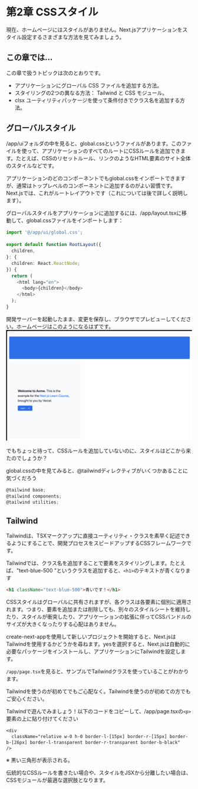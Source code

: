 # 第2章 CSSスタイル
現在、ホームページにはスタイルがありません。Next.jsアプリケーションをスタイル設定するさまざまな方法を見てみましょう。

## この章では...

この章で扱うトピックは次のとおりです。
* アプリケーションにグローバル CSS ファイルを追加する方法。
* スタイリングの2つの異なる方法： Tailwind と CSS モジュール。
* clsx ユーティリティパッケージを使って条件付きでクラス名を追加する方法。

## グローバルスタイル
/app/uiフォルダの中を見ると、global.cssというファイルがあります。このファイルを使って、アプリケーションのすべてのルートにCSSルールを追加できます。たとえば、CSSのリセットルール、リンクのようなHTML要素のサイト全体のスタイルなどです。

アプリケーションのどのコンポーネントでもglobal.cssをインポートできますが、通常はトップレベルのコンポーネントに追加するのがよい習慣です。Next.jsでは、これがルートレイアウトです（これについては後で詳しく説明します）。

グローバルスタイルをアプリケーションに追加するには、/app/layout.tsxに移動して、global.cssファイルをインポートします：

```typescript
import '@/app/ui/global.css';

export default function RootLayout({
  children,
}: {
  children: React.ReactNode;
}) {
  return (
    <html lang="en">
      <body>{children}</body>
    </html>
  );
}
```
開発サーバーを起動したまま、変更を保存し、ブラウザでプレビューしてください。ホームページはこのようになるはずです。
![プレビュー](./images/image1.png)

でもちょっと待って、CSSルールを追加していないのに、スタイルはどこから来たのでしょうか？

global.cssの中を見てみると、@tailwindディレクティブがいくつかあることに気づくだろう

```typescript
@tailwind base;
@tailwind components;
@tailwind utilities;
```

## Tailwind
Tailwindは、TSXマークアップに直接ユーティリティ・クラスを素早く記述できるようにすることで、開発プロセスをスピードアップするCSSフレームワークです。

Tailwindでは、クラス名を追加することで要素をスタイリングします。たとえば、"text-blue-500 "というクラスを追加すると、`<h1>`のテキストが青くなります
```html
<h1 className="text-blue-500">青いです！</h1>
```
CSSスタイルはグローバルに共有されますが、各クラスは各要素に個別に適用されます。つまり、要素を追加または削除しても、別々のスタイルシートを維持したり、スタイルが衝突したり、アプリケーションの拡張に伴ってCSSバンドルのサイズが大きくなったりする心配はありません。

create-next-appを使用して新しいプロジェクトを開始すると、Next.jsはTailwindを使用するかどうかを尋ねます。yesを選択すると、Next.jsは自動的に必要なパッケージをインストールし、アプリケーションにTailwindを設定します。

`/app/page.tsx`を見ると、サンプルでTailwindクラスを使っていることがわかります。

Tailwindを使うのが初めてでもご心配なく。Tailwindを使うのが初めての方でもご安心ください。

Tailwindで遊んでみましょう！以下のコードをコピーして、/app/page.tsxの`<p>`要素の上に貼り付けてください

```tsx
<div
  className="relative w-0 h-0 border-l-[15px] border-r-[15px] border-b-[26px] border-l-transparent border-r-transparent border-b-black"
/>
```
※ 黒い三角形が表示される。

伝統的なCSSルールを書きたい場合や、スタイルをJSXから分離したい場合は、CSSモジュールが最適な選択肢となります。
